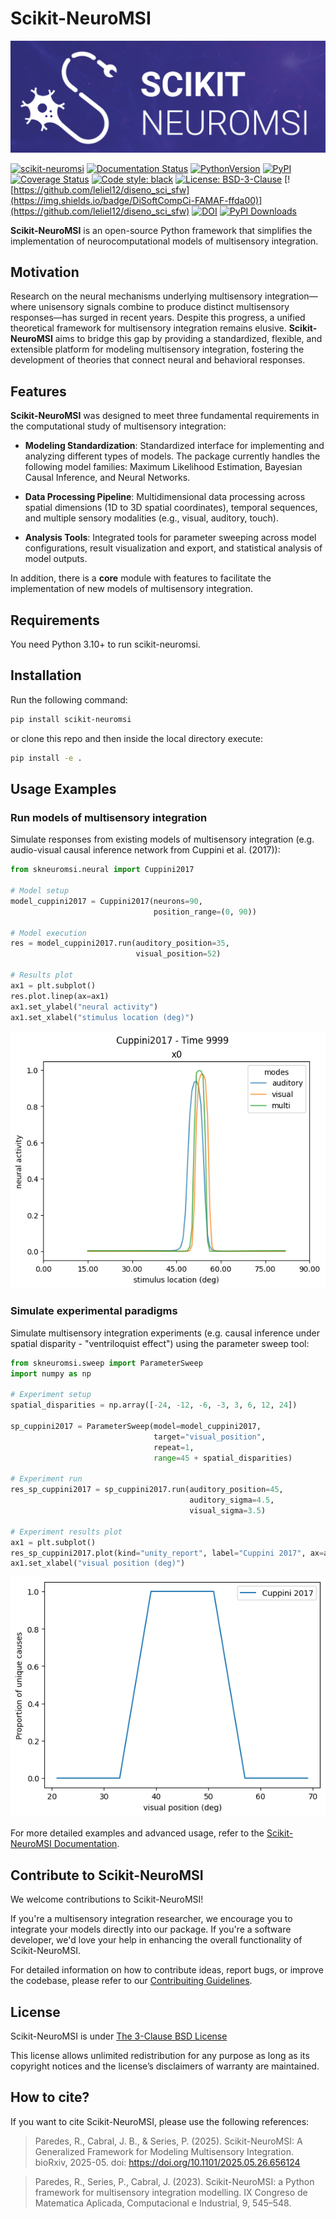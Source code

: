 # Scikit-NeuroMSI
![logo](https://raw.githubusercontent.com/renatoparedes/scikit-neuromsi/main/res/logo_banner.png)

<!-- BODY -->

[![scikit-neuromsi](https://github.com/renatoparedes/scikit-neuromsi/actions/workflows/ci.yml/badge.svg)](https://github.com/renatoparedes/scikit-neuromsi/actions/workflows/ci.yml)
[![Documentation Status](https://readthedocs.org/projects/scikit-neuromsi/badge/?version=latest)](https://scikit-neuromsi.readthedocs.io/en/latest/?badge=latest)
[![PythonVersion](https://img.shields.io/pypi/pyversions/scikit-neuromsi.svg)](https://pypi.org/project/scikit-neuromsi/)
[![PyPI](https://img.shields.io/pypi/v/scikit-neuromsi)](https://pypi.org/project/scikit-neuromsi/)
[![Coverage Status](https://coveralls.io/repos/github/renatoparedes/scikit-neuromsi/badge.svg?branch=main)](https://coveralls.io/github/renatoparedes/scikit-neuromsi?branch=main)
[![Code style: black](https://img.shields.io/badge/code%20style-black-000000.svg)](https://github.com/psf/black)
[![License: BSD-3-Clause](https://img.shields.io/badge/License-BSD%203--Clause-blue.svg)](https://opensource.org/licenses/BSD-3-Clause)
[![https://github.com/leliel12/diseno_sci_sfw](https://img.shields.io/badge/DiSoftCompCi-FAMAF-ffda00)](https://github.com/leliel12/diseno_sci_sfw)
[![DOI](https://img.shields.io/badge/doi-10.1101/2025.05.26.656124-red)](https://doi.org/10.1101/2025.05.26.656124)
[![PyPI Downloads](https://static.pepy.tech/badge/scikit-neuromsi)](https://pepy.tech/projects/scikit-neuromsi)

**Scikit-NeuroMSI** is an open-source Python framework that simplifies the implementation of neurocomputational models of multisensory integration.

## Motivation

Research on the neural mechanisms underlying multisensory integration—where unisensory signals combine to produce distinct multisensory responses—has surged in recent years. Despite this progress, a unified theoretical framework for multisensory integration remains elusive. **Scikit-NeuroMSI** aims to bridge this gap by providing a standardized, flexible, and extensible platform for modeling multisensory integration, fostering the development of theories that connect neural and behavioral responses.

## Features

**Scikit-NeuroMSI** was designed to meet three fundamental requirements in the computational study of multisensory integration:

- **Modeling Standardization**: Standardized interface for implementing and analyzing different types of models. The package currently handles the following model families: Maximum Likelihood Estimation, Bayesian Causal Inference, and Neural Networks.

- **Data Processing Pipeline**: Multidimensional data processing across spatial dimensions (1D to 3D spatial coordinates), temporal sequences, and multiple sensory modalities (e.g., visual, auditory, touch).

- **Analysis Tools**: Integrated tools for parameter sweeping across model configurations, result visualization and export, and statistical analysis of model outputs.

In addition, there is a **core** module with features to facilitate the implementation of new models of multisensory integration.

## Requirements

You need Python 3.10+ to run scikit-neuromsi.

## Installation

Run the following command:

```bash
pip install scikit-neuromsi
```

or clone this repo and then inside the local directory execute:

```bash
pip install -e .
```

## Usage Examples

### Run models of multisensory integration

Simulate responses from existing models of multisensory integration (e.g.  audio-visual causal inference network from Cuppini et al. (2017)):

```python
from skneuromsi.neural import Cuppini2017

# Model setup
model_cuppini2017 = Cuppini2017(neurons=90, 
                                position_range=(0, 90))

# Model execution
res = model_cuppini2017.run(auditory_position=35, 
                            visual_position=52)

# Results plot
ax1 = plt.subplot()
res.plot.linep(ax=ax1)
ax1.set_ylabel("neural activity")
ax1.set_xlabel("stimulus location (deg)")
```
![model_result](https://raw.githubusercontent.com/renatoparedes/scikit-neuromsi/main/res/cuppini2017_output.png)

### Simulate experimental paradigms

Simulate multisensory integration experiments (e.g. causal inference under spatial disparity - "ventriloquist effect") using the parameter sweep tool:

```python
from skneuromsi.sweep import ParameterSweep
import numpy as np

# Experiment setup
spatial_disparities = np.array([-24, -12, -6, -3, 3, 6, 12, 24])

sp_cuppini2017 = ParameterSweep(model=model_cuppini2017,
                                target="visual_position",
                                repeat=1,
                                range=45 + spatial_disparities)

# Experiment run
res_sp_cuppini2017 = sp_cuppini2017.run(auditory_position=45,
                                        auditory_sigma=4.5,
                                        visual_sigma=3.5)

# Experiment results plot
ax1 = plt.subplot()
res_sp_cuppini2017.plot(kind="unity_report", label="Cuppini 2017", ax=ax1)
ax1.set_xlabel("visual position (deg)")
```
![unity_report_result](https://raw.githubusercontent.com/renatoparedes/scikit-neuromsi/main/res/causal_inference_output.png)

For more detailed examples and advanced usage, refer to the [Scikit-NeuroMSI Documentation](https://scikit-neuromsi.readthedocs.io/).

## Contribute to Scikit-NeuroMSI

We welcome contributions to Scikit-NeuroMSI! 

If you're a multisensory integration researcher, we encourage you to integrate your models directly into our package. If you're a software developer, we'd love your help in enhancing the overall functionality of Scikit-NeuroMSI. 

For detailed information on how to contribute ideas, report bugs, or improve the codebase, please refer to our [Contribuiting Guidelines](https://github.com/renatoparedes/scikit-neuromsi/blob/main/CONTRIBUTING.md).

## License

Scikit-NeuroMSI is under
[The 3-Clause BSD License](https://github.com/renatoparedes/scikit-neuromsi/blob/main/LICENSE.txt)

This license allows unlimited redistribution for any purpose as long as
its copyright notices and the license’s disclaimers of warranty are maintained.

## How to cite?

If you want to cite Scikit-NeuroMSI, please use the following references:

> Paredes, R., Cabral, J. B., & Series, P. (2025). Scikit-NeuroMSI: A Generalized Framework for Modeling Multisensory Integration. bioRxiv, 2025-05. doi: https://doi.org/10.1101/2025.05.26.656124

>Paredes, R., Series, P., Cabral, J. (2023). Scikit-NeuroMSI: a Python framework for multisensory integration modelling. IX Congreso de Matematica Aplicada, Computacional e Industrial, 9, 545–548.
